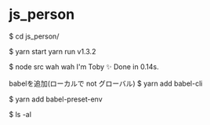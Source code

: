 # js_person

$ cd js_person/


$ yarn start
yarn run v1.3.2


$ node src
wah wah I'm Toby
✨  Done in 0.14s.


 babelを追加(ローカルで not グローバル)
$ yarn add babel-cli


$ yarn add babel-preset-env


$ ls -al
